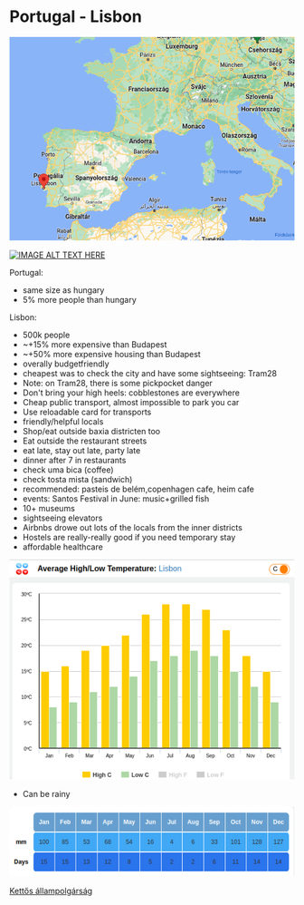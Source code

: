 # Portugal - Lisbon

![map.png](map.png)

[![IMAGE ALT TEXT HERE](https://img.youtube.com/vi/N8bHCHl8X_0/0.jpg)](https://www.youtube.com/watch?v=N8bHCHl8X_0)

Portugal:
* same size as hungary
* 5% more people than hungary

Lisbon:

* 500k people
* ~+15% more expensive than Budapest
* ~+50% more expensive housing than Budapest
* overally budgetfriendly
* cheapest was to check the city and have some sightseeing: Tram28
* Note: on Tram28, there is some pickpocket danger
* Don't bring your high heels: cobblestones are everywhere
* Cheap public transport, almost impossible to park you car
* Use reloadable card for transports
* friendly/helpful locals
* Shop/eat outside baxia districten too
* Eat outside the restaurant streets
* eat late, stay out late, party late
* dinner after 7 in restaurants
* check uma bica (coffee)
* check tosta mista (sandwich)
* recommended: pasteis de belém,copenhagen cafe, heim cafe
* events: Santos Festival in June: music+grilled fish
* 10+ museums
* sightseeing elevators
* Airbnbs drowe out lots of the locals from the inner districts
* Hostels are really-really good if you need temporary stay
* affordable healthcare
  
![](temp.png)
* Can be rainy
  
![](rain.png)




<a href="https://www.europainstitut.hu/index.php/24-sonstiges/911-allampolgarsag-besznyak">Kettős állampolgárság</a>